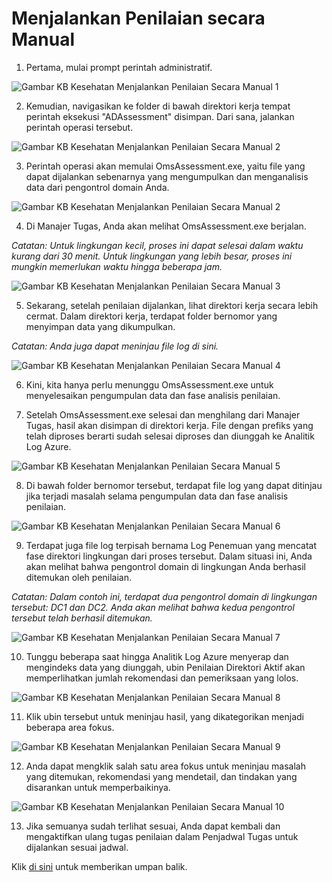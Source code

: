# <a name="manually-running-an-assessment"></a>Menjalankan Penilaian secara Manual

1.  Pertama, mulai prompt perintah administratif.

![Gambar KB Kesehatan Menjalankan Penilaian Secara Manual 1](health-kb-manual1.png)

2.  Kemudian, navigasikan ke folder di bawah direktori kerja tempat perintah eksekusi "ADAssessment" disimpan. Dari sana, jalankan perintah operasi tersebut.

![Gambar KB Kesehatan Menjalankan Penilaian Secara Manual 2](health-kb-manual2.png)

 3.  Perintah operasi akan memulai OmsAssessment.exe, yaitu file yang dapat dijalankan sebenarnya yang mengumpulkan dan menganalisis data dari pengontrol domain Anda.

![Gambar KB Kesehatan Menjalankan Penilaian Secara Manual 2](health-kb-manual2.png)

4.   Di Manajer Tugas, Anda akan melihat OmsAssessment.exe berjalan. 

*Catatan: Untuk lingkungan kecil, proses ini dapat selesai dalam waktu kurang dari 30 menit. Untuk lingkungan yang lebih besar, proses ini mungkin memerlukan waktu hingga beberapa jam.*

![Gambar KB Kesehatan Menjalankan Penilaian Secara Manual 3](health-kb-manual3.png)

5.  Sekarang, setelah penilaian dijalankan, lihat direktori kerja secara lebih cermat. Dalam direktori kerja, terdapat folder bernomor yang menyimpan data yang dikumpulkan. 

*Catatan: Anda juga dapat meninjau file log di sini.*

![Gambar KB Kesehatan Menjalankan Penilaian Secara Manual 4](health-kb-manual4.png)

6.   Kini, kita hanya perlu menunggu OmsAssessment.exe untuk menyelesaikan pengumpulan data dan fase analisis penilaian.

7.   Setelah OmsAssessment.exe selesai dan menghilang dari Manajer Tugas, hasil akan disimpan di direktori kerja. File dengan prefiks yang telah diproses berarti sudah selesai diproses dan diunggah ke Analitik Log Azure.

![Gambar KB Kesehatan Menjalankan Penilaian Secara Manual 5](health-kb-manual5.png)

8.   Di bawah folder bernomor tersebut, terdapat file log yang dapat ditinjau jika terjadi masalah selama pengumpulan data dan fase analisis penilaian.

![Gambar KB Kesehatan Menjalankan Penilaian Secara Manual 6](health-kb-manual6.png)

9.   Terdapat juga file log terpisah bernama Log Penemuan yang mencatat fase direktori lingkungan dari proses tersebut. Dalam situasi ini, Anda akan melihat bahwa pengontrol domain di lingkungan Anda berhasil ditemukan oleh penilaian.

*Catatan: Dalam contoh ini, terdapat dua pengontrol domain di lingkungan tersebut: DC1 dan DC2. Anda akan melihat bahwa kedua pengontrol tersebut telah berhasil ditemukan.*

![Gambar KB Kesehatan Menjalankan Penilaian Secara Manual 7](health-kb-manual7.png)

10. Tunggu beberapa saat hingga Analitik Log Azure menyerap dan mengindeks data yang diunggah, ubin Penilaian Direktori Aktif akan memperlihatkan jumlah rekomendasi dan pemeriksaan yang lolos.

![Gambar KB Kesehatan Menjalankan Penilaian Secara Manual 8](health-kb-manual8.png)

11. Klik ubin tersebut untuk meninjau hasil, yang dikategorikan menjadi beberapa area fokus.

![Gambar KB Kesehatan Menjalankan Penilaian Secara Manual 9](health-kb-manual9.png)

12. Anda dapat mengklik salah satu area fokus untuk meninjau masalah yang ditemukan, rekomendasi yang mendetail, dan tindakan yang disarankan untuk memperbaikinya.

![Gambar KB Kesehatan Menjalankan Penilaian Secara Manual 10](health-kb-manual10.png)

13. Jika semuanya sudah terlihat sesuai, Anda dapat kembali dan mengaktifkan ulang tugas penilaian dalam Penjadwal Tugas untuk dijalankan sesuai jadwal.



Klik <a href="mailto:SHub_Feedback_RC@Microsoft.com?subject=Resource%20Center%20Feedback%3A%20%3CInsert%20feedback%20topic%3E%3E&amp;body=%3C%3Cplease%20submit%20your%20feedback%20with%20enough%20detail%20on%20the%20problem%2C%20reproduction%20steps%20and%20what%20you%20desire%20to%20happen%3E%3E" target="_blank">di sini</a> untuk memberikan umpan balik.

